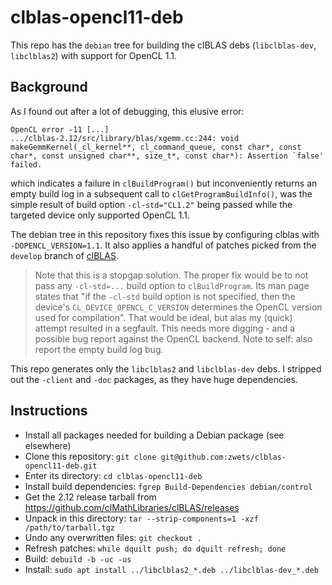 # clblas-opencl11-deb

This repo has the `debian` tree for building the clBLAS debs
 (`libclblas-dev`, `libclblas2`) with support for OpenCL 1.1.

## Background

As I found out after a lot of debugging, this elusive error:

    OpenCL error -11 [...]
    .../clblas-2.12/src/library/blas/xgemm.cc:244: void makeGemmKernel(_cl_kernel**, cl_command_queue, const char*, const char*, const unsigned char**, size_t*, const char*): Assertion `false' failed.

which indicates a failure in `clBuildProgram()` but inconveniently returns
an empty build log in a subsequent call to `clGetProgramBuildInfo()`, was
the simple result of build option `-cl-std="CL1.2"` being passed while the
targeted device only supported OpenCL 1.1.

The debian tree in this repository fixes this issue by configuring clblas
with `-DOPENCL_VERSION=1.1`.  It also applies a handful of patches picked from
the `develop` branch of [clBLAS](https://github.com/clMathLibraries/clBLAS).

> Note that this is a stopgap solution.  The proper fix would be to not pass
> any `-cl-std=...` build option to `clBuildProgram`.  Its man page states
> that "if the `-cl-std` build option is not specified, then the device's
> `CL_DEVICE_OPENCL_C_VERSION` determines the OpenCL version used for
> compilation".  That would be ideal, but alas my (quick) attempt resulted
> in a segfault.  This needs more digging - and a possible bug report against
> the OpenCL backend.  Note to self: also report the empty build log bug.

This repo generates only the `libclblas2` and `libclblas-dev` debs.  I
stripped out the `-client` and `-doc` packages, as they have huge dependencies.

## Instructions

* Install all packages needed for building a Debian package (see elsewhere)
* Clone this repository: `git clone git@github.com:zwets/clblas-opencl11-deb.git`
* Enter its directory: `cd clblas-opencl11-deb`
* Install build dependencies: `fgrep Build-Dependencies debian/control`
* Get the 2.12 release tarball from https://github.com/clMathLibraries/clBLAS/releases
* Unpack in this directory: `tar --strip-components=1 -xzf /path/to/tarball.tgz`
* Undo any overwritten files: `git checkout .`
* Refresh patches: `while dquilt push; do dquilt refresh; done`
* Build: `debuild -b -uc -us`
* Install: `sudo apt install ../libclblas2_*.deb ../libclblas-dev_*.deb`

